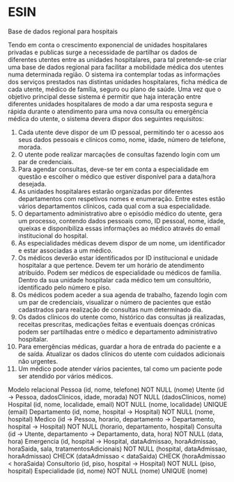 # ESIN

Base de dados regional para hospitais

Tendo em conta o crescimento exponencial de unidades hospitalares privadas e publicas surge a necessidade de partilhar os dados de diferentes utentes entre as unidades hospitalares, para tal pretende-se criar uma base de dados regional para facilitar a mobilidade médica dos utentes numa determinada região.
O sistema ira contemplar todas as informações dos serviços prestados nas distintas unidades hospitalares, ficha médica de cada utente, médico de família, seguro ou plano de saúde. Uma vez que o objetivo principal desse sistema é permitir que haja interação entre diferentes unidades hospitalares de modo a dar uma resposta segura e rápida durante o atendimento para uma nova consulta ou emergência médica do utente, o sistema devera dispor dos seguintes requisitos:
1.	Cada utente deve dispor de um ID pessoal, permitindo ter o acesso aos seus dados pessoais e clínicos como, nome, idade, número de telefone, morada. 
2.	O utente pode realizar marcações de consultas fazendo login com um par de credenciais.
3.	Para agendar consultas, deve-se ter em conta a especialidade em questão e escolher o médico que estiver disponível para a data/hora desejada.
4.	As unidades hospitalares estarão organizadas por diferentes departamentos com respetivos nomes e enumeração. Entre estes estão vários departamentos clínicos, cada qual com a sua especialidade.
5.	O departamento administrativo abre o episódio médico do utente, gera um processo, contendo dados pessoais como, ID pessoal, nome, idade, queixas e disponibiliza essas informações ao médico através do email institucional do hospital.   
6.	As especialidades médicas devem dispor de um nome, um identificador e estar associadas a um médico.
7.	Os médicos deverão estar identificados por ID institucional e unidade hospitalar a que pertence. Devem ter um horário de atendimento atribuído. Podem ser médicos de especialidade ou médicos de família. Dentro da sua unidade hospitalar cada médico tem um consultório, identificado pelo número e piso.
8.	Os médicos podem aceder a sua agenda de trabalho, fazendo login com um par de credenciais, visualizar o número de pacientes que estão cadastrados para realização de consultas num determinado dia.
9.	Os dados clínicos do utente como, histórico das consultas já realizadas, receitas prescritas, medicações feitas e eventuais doenças crónicas podem ser partilhadas entre o médico e departamento administrativo hospitalar.
10. Para emergências médicas, guardar a hora de entrada do paciente e a de saída. Atualizar os dados clínicos do utente com cuidados adicionais não urgentes.
11. Um médico pode atender vários pacientes, tal como um paciente pode ser atendido por vários médicos.

Modelo relacional
Pessoa (id, nome, telefone)
NOT NULL (nome)
Utente (id -> Pessoa, dadosClinicos, idade, morada)
NOT NULL (dadosClinicos, nome) 
Hospital (id, nome, localidade, email)
NOT NULL (nome, localidade)
UNIQUE (email)
Departamento (id, nome, hospital -> Hospital)
NOT NULL (nome, hospital)
Medico (id -> Pessoa, horario, departamento -> Departamento, hospital -> Hospital)
NOT NULL (horario, departamento, hospital)
Consulta (id -> Utente, departamento -> Departamento, data, hora)
NOT NULL (data, hora)
Emergencia (id, hospital -> Hospital, dataAdmissao, horaAdmissao, horaSaida, sala, tratamentosAdicionais)
NOT NULL (hospital, dataAdmissao, horaAdmissao)
CHECK (dataAdmissao < dataSaida)
CHECK (horaAdmissao < horaSaida)
Consultorio (id, piso, hospital -> Hospital)
NOT NULL (piso, hospital)
Especialidade (id, nome)
NOT NULL (nome)
UNIQUE (nome)

